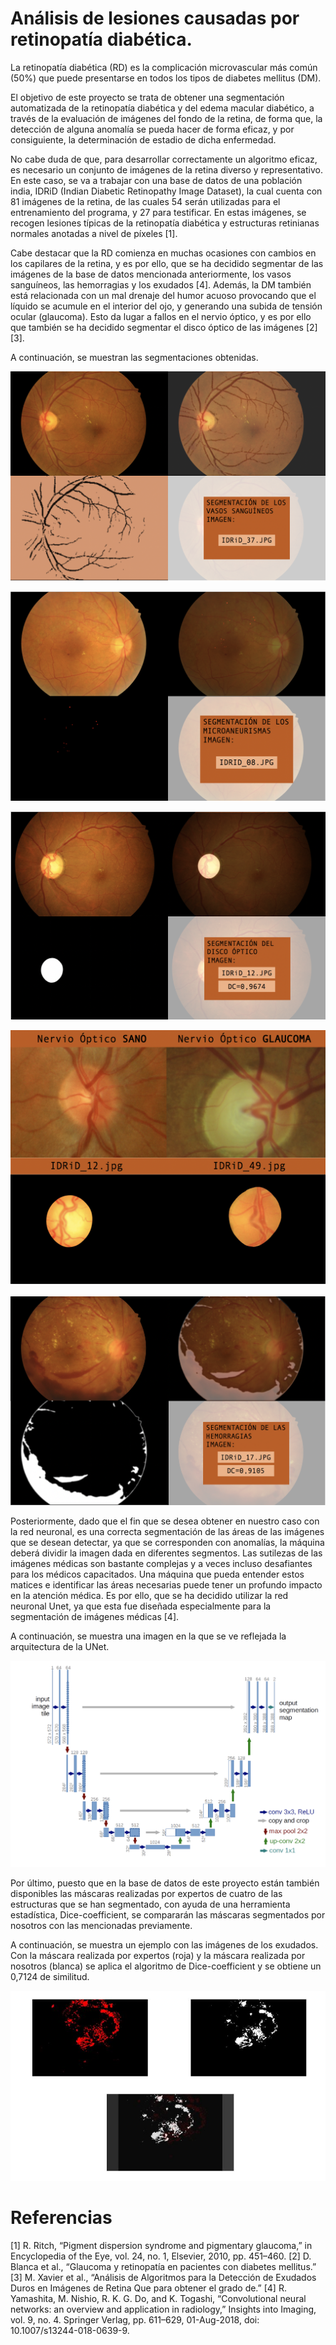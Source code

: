 # Análisis de lesiones causadas por retinopatía diabética.


La retinopatía diabética (RD) es la complicación microvascular más común (50%) que puede presentarse en todos los tipos de diabetes mellitus (DM).

El objetivo de este proyecto se trata de obtener una segmentación automatizada de la retinopatía diabética y del edema macular diabético, a través de la evaluación de imágenes del fondo de la retina, de forma que, la detección de alguna anomalía se pueda hacer de forma eficaz, y por consiguiente, la determinación de estadio de dicha enfermedad.

No cabe duda de que, para desarrollar correctamente un algoritmo eficaz, es necesario un conjunto de imágenes de la retina diverso y representativo. En este caso, se va a trabajar con una base de datos de una población india, IDRiD (Indian Diabetic Retinopathy Image Dataset), la cual cuenta con 81 imágenes de la retina, de las cuales 54 serán utilizadas para el entrenamiento del programa, y 27 para testificar. En estas imágenes, se recogen lesiones típicas de la retinopatía diabética y estructuras retinianas normales anotadas a nivel de píxeles [1].

Cabe destacar que la RD comienza en muchas ocasiones con cambios en los capilares de la retina, y es por ello, que se ha decidido segmentar de las imágenes de la base de datos mencionada anteriormente, los vasos sanguíneos, las hemorragias y los exudados [4]. Además, la DM también está relacionada con un mal drenaje del humor acuoso provocando que el líquido se acumule en el interior del ojo, y generando una subida de tensión ocular (glaucoma). Esto da lugar a fallos en el nervio óptico, y es por ello que también se ha decidido segmentar el disco óptico de las imágenes [2][3].

A continuación, se muestran las segmentaciones obtenidas.

![vasos sanguíneos](https://github.com/ireneraven/IDRiD/blob/master/vasos_sanguineos.png) 

![Microaneurismas](https://github.com/ireneraven/IDRiD/blob/master/Microaneurismas.png) 


![Disco_optico](https://github.com/ireneraven/IDRiD/blob/master/Disco_optico.png) 


![Glaucoma](https://github.com/ireneraven/IDRiD/blob/master/Glaucoma.png) 


![Hemorragias](https://github.com/ireneraven/IDRiD/blob/master/Hemorragias.png) 

Posteriormente, dado que el fin que se desea obtener en nuestro caso con la red neuronal, es una correcta segmentación de las áreas de las imágenes que se desean detectar, ya que se corresponden con anomalías, la máquina deberá dividir la imagen dada en diferentes segmentos. Las sutilezas de las imágenes médicas son bastante complejas y a veces incluso desafiantes para los médicos capacitados. Una máquina que pueda entender estos matices e identificar las áreas necesarias puede tener un profundo impacto en la atención médica. Es por ello, que se ha decidido utilizar la red neuronal Unet, ya que esta fue diseñada especialmente para la segmentación de imágenes médicas [4]. 

A continuación, se muestra una imagen en la que se ve reflejada la arquitectura de la UNet.

![UNett](https://github.com/ireneraven/IDRiD/blob/master/UNet.png)


Por último, puesto que en la base de datos de este proyecto están también disponibles las máscaras realizadas por expertos de cuatro de las estructuras que se han segmentado, con ayuda de una herramienta estadística, Dice-coefficient, se compararán las máscaras segmentados por nosotros con las mencionadas previamente.

A continuación, se muestra un ejemplo con las imágenes de los exudados. Con la máscara realizada por expertos (roja) y la máscara realizada por nosotros (blanca) se aplica el algoritmo de Dice-coefficient y se obtiene un 0,7124 de similitud.

![Dice-coefficient](https://github.com/ireneraven/IDRiD/blob/master/Dice-coefficient.JPG)


# Referencias

[1] R. Ritch, “Pigment dispersion syndrome and pigmentary glaucoma,” in Encyclopedia of the Eye, vol. 24, no. 1, Elsevier, 2010, pp. 451–460.
[2]	D. Blanca et al., “Glaucoma y retinopatía en pacientes con diabetes mellitus.”
[3]	M. Xavier et al., “Análisis de Algoritmos para la Detección de Exudados Duros en Imágenes de Retina Que para obtener el grado de.”
[4]	R. Yamashita, M. Nishio, R. K. G. Do, and K. Togashi, “Convolutional neural networks: an overview and application in radiology,” Insights into Imaging, vol. 9, no. 4. Springer Verlag, pp. 611–629, 01-Aug-2018, doi: 10.1007/s13244-018-0639-9.
